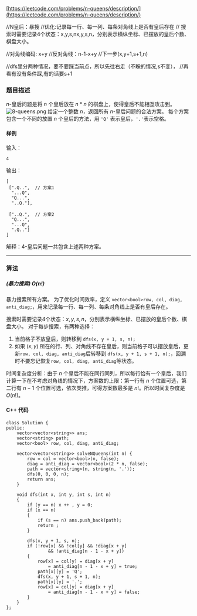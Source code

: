 [https://leetcode.com/problems/n-queens/description/](https://leetcode.com/problems/n-queens/description/)

//N皇后：暴搜
//优化:记录每一行、每一列、每条对角线上是否有皇后存在
// 搜索时需要记录4个状态：x,y,s,nx,y,s,n，分别表示横纵坐标、已摆放的皇后个数、棋盘大小。

//对角线编码: x+y
//反对角线：n-1-x+y
//下一步(x,y+1,s+1,n)

//dfs里分两种情况，要不要踩当前点，所以先往右走（不睬的情况,s不变），
//再看有没有条件踩,有的话要s+1




### 题目描述

$n$-皇后问题是将 $n$ 个皇后放在 $n*n$ 的棋盘上，使得皇后不能相互攻击到。
![8-queens.png](https://www.acwing.com/media/article/image/2018/04/27/1_597ec77c49-8-queens.png)
给定一个整数 $n$，返回所有 $n$-皇后问题的合法方案。
每个方案包含一个不同的放置 $n$ 个皇后的方法，用 `'Q'` 表示皇后，`'.'`表示空格。

#### 样例
输入：

```
4
```
输出：
```
[
 [".Q..",  // 方案1
  "...Q",
  "Q...",
  "..Q."],

 ["..Q.",  // 方案2
  "Q...",
  "...Q",
  ".Q.."]
]
```
解释：4-皇后问题一共包含上述两种方案。

----------

### 算法
##### (暴力搜索)  $O(n!)$

暴力搜索所有方案。
为了优化时间效率，定义 `vector<bool>row, col, diag, anti_diag;`，用来记录每一行、每一列、每条对角线上是否有皇后存在。

搜索时需要记录4个状态：$x, y, s, n$，分别表示横纵坐标、已摆放的皇后个数、棋盘大小。
对于每步搜索，有两种选择：

1. 当前格子不放皇后，则转移到 `dfs(x, y + 1, s, n);`
2. 如果 $(x, y)$ 所在的行、列、对角线不存在皇后，则当前格子可以摆放皇后，更新`row, col, diag, anti_diag`后转移到 `dfs(x, y + 1, s + 1, n);`，回溯时不要忘记恢复`row, col, diag, anti_diag`等状态。

时间复杂度分析：由于 $n$ 个皇后不能在同行同列，所以每行恰有一个皇后，我们计算一下在不考虑对角线的情况下，方案数的上限：第一行有 $n$ 个位置可选，第二行有 $n - 1$ 个位置可选，依次类推，可得方案数最多是 $n!$。所以时间复杂度是 $O(n!)$。


#### C++ 代码
```
class Solution {
public:
    vector<vector<string>> ans;
    vector<string> path;
    vector<bool> row, col, diag, anti_diag;
    
    vector<vector<string>> solveNQueens(int n) {
        row = col = vector<bool>(n, false);
        diag = anti_diag = vector<bool>(2 * n, false);
        path = vector<string>(n, string(n, '.'));
        dfs(0, 0, 0, n);
        return ans;
    }
    
    void dfs(int x, int y, int s, int n)
    {
        if (y == n) x ++ , y = 0;
        if (x == n)
        {
            if (s == n) ans.push_back(path);
            return ;
        }
        
        dfs(x, y + 1, s, n);
        if (!row[x] && !col[y] && !diag[x + y]
                && !anti_diag[n - 1 - x + y])
        {
            row[x] = col[y] = diag[x + y]
                = anti_diag[n - 1 - x + y] = true;
            path[x][y] = 'Q';
            dfs(x, y + 1, s + 1, n);
            path[x][y] = '.';
            row[x] = col[y] = diag[x + y]
                = anti_diag[n - 1 - x + y] = false;
        }
    }
};

```